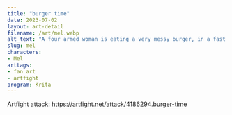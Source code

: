 ```yaml
---
title: "burger time"
date: 2023-07-02
layout: art-detail
filename: /art/mel.webp
alt_text: "A four armed woman is eating a very messy burger, in a fast food restaurant. She is licking her fingers. Her hair is a muted pink."
slug: mel
characters:
- Mel
arttags:
- fan art
- artfight
program: Krita
---
```

Artfight attack: https://artfight.net/attack/4186294.burger-time
